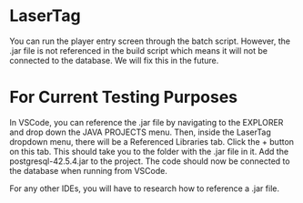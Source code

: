 # LaserTag

You can run the player entry screen through the batch script. However, the .jar file is not referenced in the build script which means it will not be connected to the database. We will fix this in the future.

# For Current Testing Purposes
In VSCode, you can reference the .jar file by navigating to the EXPLORER and drop down the JAVA PROJECTS menu. Then, inside the LaserTag dropdown menu, there will be a Referenced Libraries tab. Click the + button on this tab. This should take you to the folder with the .jar file in it. Add the postgresql-42.5.4.jar to the project. The code should now be connected to the database when running from VSCode. 

For any other IDEs, you will have to research how to reference a .jar file. 

